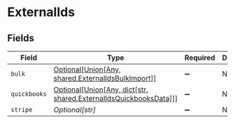# ExternalIds


## Fields

| Field                                                                                                                 | Type                                                                                                                  | Required                                                                                                              | Description                                                                                                           |
| --------------------------------------------------------------------------------------------------------------------- | --------------------------------------------------------------------------------------------------------------------- | --------------------------------------------------------------------------------------------------------------------- | --------------------------------------------------------------------------------------------------------------------- |
| `bulk`                                                                                                                | [Optional[Union[Any, shared.ExternalIdsBulkImport]]](undefined/models/shared/externalidsbulk.md)                      | :heavy_minus_sign:                                                                                                    | N/A                                                                                                                   |
| `quickbooks`                                                                                                          | [Optional[Union[Any, dict[str, shared.ExternalIdsQuickbooksData]]]](undefined/models/shared/externalidsquickbooks.md) | :heavy_minus_sign:                                                                                                    | N/A                                                                                                                   |
| `stripe`                                                                                                              | *Optional[str]*                                                                                                       | :heavy_minus_sign:                                                                                                    | N/A                                                                                                                   |